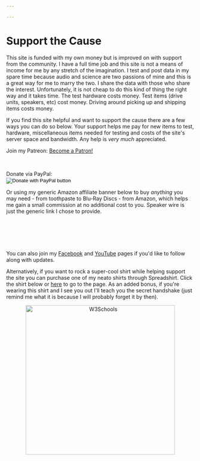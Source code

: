 ```yaml
---

---
```


# Support the Cause

This site is funded with my own money but is improved on with support from the community. I have a full time job and this site is not a means of income for me by any stretch of the imagination. I test and post data in my spare time because audio and science are two passions of mine and this is a great way for me to marry the two.  I share the data with those who share the interest. Unfortunately, it is not cheap to do this kind of thing the right way and it takes time. The test hardware costs money. Test items (drive units, speakers, etc) cost money. Driving around picking up and shipping items costs money.

If you find this site helpful and want to support the cause there are a few ways you can do so below.  Your support helps me pay for new items to test, hardware, miscellaneous items needed for testing and costs of the site's server space and bandwidth.  Any help is *very much* appreciated.
<br>

Join my Patreon: 
<a href="https://www.patreon.com/bePatron?u=59439731" data-patreon-widget-type="become-patron-button">Become a Patron!</a><script async src="https://c6.patreon.com/becomePatronButton.bundle.js"></script> <form action="https://www.paypal.com/donate" method="post" target="_top">
<input type="hidden" name="hosted_button_id" value="XV7EYYU7S77LE" />
<br>

Donate via PayPal:
<br>
<input type="image" src="https://i.imgur.com/Z608uUQ.png" border="0" name="submit" title="PayPal - The safer, easier way to pay online!" alt="Donate with PayPal button" />
<img alt="" border="0" src="https://www.paypal.com/en_US/i/scr/pixel.gif" width="1" height="1" />
</form>

Or using my generic Amazon affiliate banner below to buy *anything* you may need - from toothpaste to Blu-Ray Discs - from Amazon, which helps me gain a small commission at no additional cost to you.  Speaker wire is just the generic link I chose to provide.
<script type="text/javascript">
amzn_assoc_tracking_id = "medlemusin-20";
amzn_assoc_ad_mode = "manual";
amzn_assoc_ad_type = "smart";
amzn_assoc_marketplace = "amazon";
amzn_assoc_region = "US";
amzn_assoc_design = "enhanced_links";
amzn_assoc_asins = "B00HZWYP1G";
amzn_assoc_placement = "adunit";
amzn_assoc_linkid = "8aff90faecd1ba62dcef02e842d4141b";
</script>
<script src="//z-na.amazon-adsystem.com/widgets/onejs?MarketPlace=US"></script>

<br>
<br>
<br>
<br>

You can also join my [Facebook](https://www.facebook.com/groups/607627396679113/) and [YouTube](https://www.youtube.com/user/hardisj) pages if you'd like to follow along with updates.



Alternatively, if you want to rock a super-cool shirt while helping support the site you can purchase one of my neato shirts through Spreadshirt.  Click the shirt below or [here](https://shop.spreadshirt.com/ErinsAudioCorner) to go to the page.  As an added bonus, if you're wearing this shirt and I see you out I'll teach you the secret handshake (just remind me what it is because I will probably forget it by then).
<center>
<a href="https://shop.spreadshirt.com/ErinsAudioCorner">
<img border="0" alt="W3Schools" src="https://image.spreadshirtmedia.com/image-server/v1/products/T1130A2PA3365PT17X163Y50D1037667998FS3776/views/1,width=650,height=650,appearanceId=2/show-your-support-with-this-understated-yet-cool-logo-tee.jpg" width="400" height="400">
</a></center>
